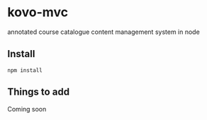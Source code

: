 # kovo-mvc
annotated course catalogue content management system in node

## Install
`npm install`

## Things to add
Coming soon